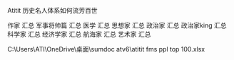 Atitit 历史名人体系如何流芳百世


作家 汇总
军事将帅篇 汇总
医学 汇总
思想家 汇总
政治家 汇总
政治家king 汇总
科学家 汇总
经济学家 汇总
航海家 汇总
艺术家 汇总







C:\Users\ATI\OneDrive\桌面\sumdoc atv6\atitit fms ppl top 100.xlsx
